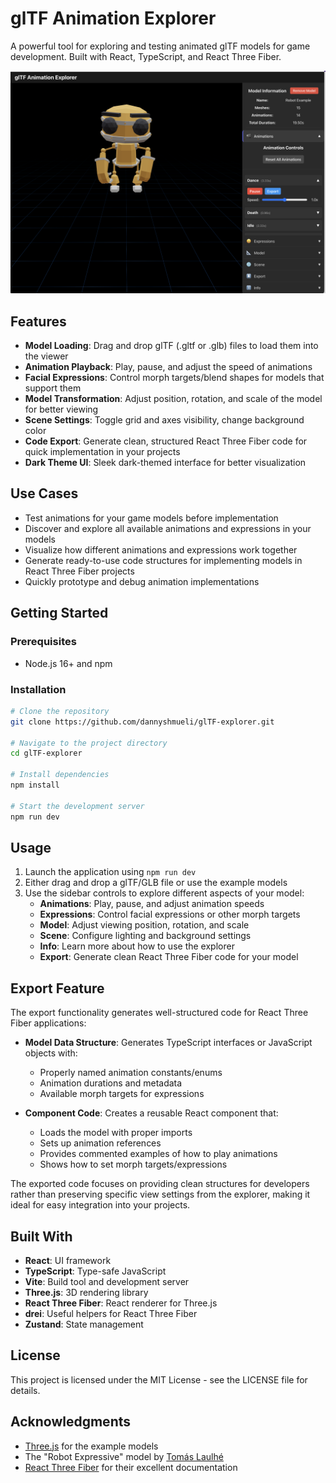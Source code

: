 # glTF Animation Explorer

A powerful tool for exploring and testing animated glTF models for game development. Built with React, TypeScript, and React Three Fiber.

![glTF Animation Explorer Screenshot](./public/screenshots/gltf-explorer-screenshot.png)

## Features

- **Model Loading**: Drag and drop glTF (.gltf or .glb) files to load them into the viewer
- **Animation Playback**: Play, pause, and adjust the speed of animations
- **Facial Expressions**: Control morph targets/blend shapes for models that support them
- **Model Transformation**: Adjust position, rotation, and scale of the model for better viewing
- **Scene Settings**: Toggle grid and axes visibility, change background color
- **Code Export**: Generate clean, structured React Three Fiber code for quick implementation in your projects
- **Dark Theme UI**: Sleek dark-themed interface for better visualization

## Use Cases

- Test animations for your game models before implementation
- Discover and explore all available animations and expressions in your models
- Visualize how different animations and expressions work together
- Generate ready-to-use code structures for implementing models in React Three Fiber projects
- Quickly prototype and debug animation implementations

## Getting Started

### Prerequisites

- Node.js 16+ and npm

### Installation

```bash
# Clone the repository
git clone https://github.com/dannyshmueli/glTF-explorer.git

# Navigate to the project directory
cd glTF-explorer

# Install dependencies
npm install

# Start the development server
npm run dev
```

## Usage

1. Launch the application using `npm run dev`
2. Either drag and drop a glTF/GLB file or use the example models
3. Use the sidebar controls to explore different aspects of your model:
   - **Animations**: Play, pause, and adjust animation speeds
   - **Expressions**: Control facial expressions or other morph targets
   - **Model**: Adjust viewing position, rotation, and scale
   - **Scene**: Configure lighting and background settings
   - **Info**: Learn more about how to use the explorer
   - **Export**: Generate clean React Three Fiber code for your model

## Export Feature

The export functionality generates well-structured code for React Three Fiber applications:

- **Model Data Structure**: Generates TypeScript interfaces or JavaScript objects with:
  - Properly named animation constants/enums
  - Animation durations and metadata
  - Available morph targets for expressions
  
- **Component Code**: Creates a reusable React component that:
  - Loads the model with proper imports
  - Sets up animation references
  - Provides commented examples of how to play animations
  - Shows how to set morph targets/expressions

The exported code focuses on providing clean structures for developers rather than preserving specific view settings from the explorer, making it ideal for easy integration into your projects.

## Built With

- **React**: UI framework
- **TypeScript**: Type-safe JavaScript
- **Vite**: Build tool and development server
- **Three.js**: 3D rendering library
- **React Three Fiber**: React renderer for Three.js
- **drei**: Useful helpers for React Three Fiber
- **Zustand**: State management

## License

This project is licensed under the MIT License - see the LICENSE file for details.

## Acknowledgments

- [Three.js](https://threejs.org) for the example models
- The "Robot Expressive" model by [Tomás Laulhé](https://www.patreon.com/quaternius) 
- [React Three Fiber](https://github.com/pmndrs/react-three-fiber) for their excellent documentation

